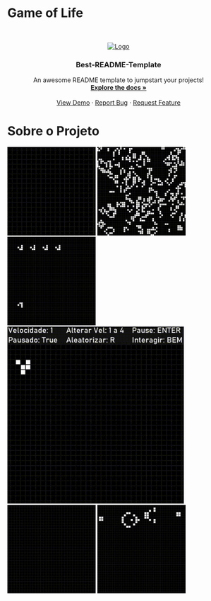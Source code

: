 # Game of Life

<br />
<p align="center">
  <a href="https://github.com/othneildrew/Best-README-Template">
    <img src="images/logo.png" alt="Logo" width="80" height="80">
  </a>

  <h3 align="center">Best-README-Template</h3>

  <p align="center">
    An awesome README template to jumpstart your projects!
    <br />
    <a href="https://github.com/othneildrew/Best-README-Template"><strong>Explore the docs »</strong></a>
    <br />
    <br />
    <a href="https://github.com/othneildrew/Best-README-Template">View Demo</a>
    ·
    <a href="https://github.com/othneildrew/Best-README-Template/issues">Report Bug</a>
    ·
    <a href="https://github.com/othneildrew/Best-README-Template/issues">Request Feature</a>
  </p>
</p>


# Sobre o Projeto

<img src="Imagens/GifConway1.gif" width="200" height="200" />
<img src="Imagens/GifConway2.gif" width="200" height="200" />
<img src="Imagens/GifConway3.gif" width="200" height="200" />
<img src="Imagens/GifConway4.gif" width="400" height="400" />
<img src="Imagens/GifConway5.gif" width="200" height="200" />
<img src="Imagens/GifConway6.gif" width="200" height="200" />
